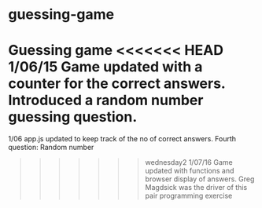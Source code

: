 # guessing-game
Guessing game
<<<<<<< HEAD
1/06/15 Game updated with a counter for the correct answers. Introduced a random number guessing question.
=======

1/06 app.js updated to keep track of the no of correct answers.
     Fourth question: Random number
>>>>>>> wednesday2
1/07/16 Game updated with functions and browser display of answers.
Greg Magdsick was the driver of this pair programming exercise
